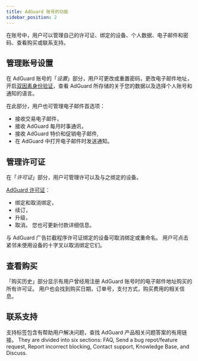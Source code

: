 ```yaml
---
title: AdGuard 账号的功能
sidebar_position: 2
---
```


在账号中，用户可以管理自己的许可证、绑定的设备、个人数据、电子邮件和密码、查看购买或联系支持。

## 管理账号设置

在 AdGuard 账号的「*设置*」部分，用户可更改或重置密码，更改电子邮件地址，开启[双因素身份验证](../2fa)，查看 AdGuard 所存储的关于您的数据以及选择个人账号和通知的语言。

在此部分，用户也可管理电子邮件首选项：

- 接收交易电子邮件，
- 接收 AdGuard 每月时事通讯，
- 接收 AdGuard 特价和促销电子邮件,
- 在 AdGuard 中打开电子邮件时发送通知。

## 管理许可证

在「*许可证*」部分，用户可管理许可以及与之绑定的设备。

[AdGuard 许可证](../../license/what-is)：

- 绑定和取消绑定，
- 续订，
- 升级，
- 取消。 您也可更新付款详细信息。

与 AdGuard 广告拦截程序许可证绑定的设备可取消绑定或重命名。 用户可点击紧邻未使用设备的十字叉以取消绑定它们。

## 查看购买

「购买历史」部分显示有用户曾经用注册 AdGuard 账号时的电子邮件地址购买的所有许可证。 用户也会找到购买日期，订单号，支付方式，购买费用的相关信息。

## 联系支持

支持标签包含有帮助用户解决问题，查找 AdGuard 产品相关问题答案的有用链接。 They are divided into six sections: FAQ, Send a bug repot/feature request, Report incorrect blocking, Contact support, Knowledge Base, and Discuss.
